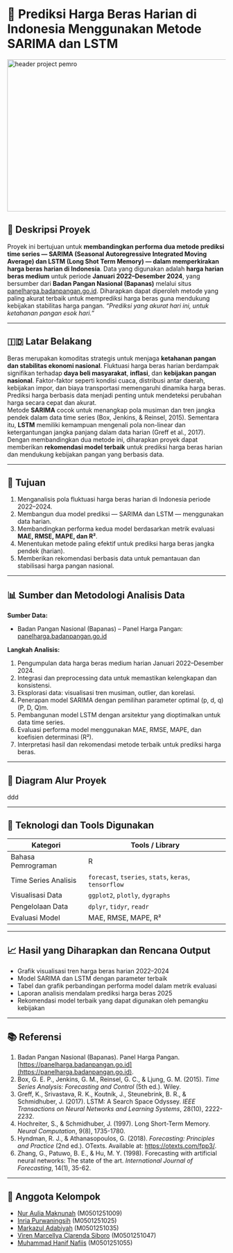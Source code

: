 # 🍚 Prediksi Harga Beras Harian di Indonesia Menggunakan Metode SARIMA dan LSTM

<img width="1100" height="350" alt="header project pemro" src="https://github.com/user-attachments/assets/cc96082d-6d0c-4db8-9c5e-1dbf19945447" />

## 📖 Deskripsi Proyek  
Proyek ini bertujuan untuk **membandingkan performa dua metode prediksi time series — SARIMA (Seasonal Autoregressive Integrated Moving Average) dan LSTM (Long Shot Term Memory) — dalam memperkirakan harga beras harian di Indonesia**.  Data yang digunakan adalah **harga harian beras medium** untuk periode **Januari 2022–Desember 2024**, yang bersumber dari **Badan Pangan Nasional (Bapanas)** melalui situs [panelharga.badanpangan.go.id](https://panelharga.badanpangan.go.id). Diharapkan dapat diperoleh metode yang paling akurat terbaik untuk memprediksi harga beras guna mendukung kebijakan stabilitas harga pangan. _“Prediksi yang akurat hari ini, untuk ketahanan pangan esok hari.”_

---

## 🇮🇩 Latar Belakang   
Beras merupakan komoditas strategis untuk menjaga **ketahanan pangan dan stabilitas ekonomi nasional**. Fluktuasi harga beras harian berdampak signifikan terhadap **daya beli masyarakat**, **inflasi**, dan **kebijakan pangan nasional**. Faktor-faktor seperti kondisi cuaca, distribusi antar daerah, kebijakan impor, dan biaya transportasi memengaruhi dinamika harga beras. Prediksi harga berbasis data menjadi penting untuk mendeteksi perubahan harga secara cepat dan akurat.  
Metode **SARIMA** cocok untuk menangkap pola musiman dan tren jangka pendek dalam data time series (Box, Jenkins, & Reinsel, 2015). Sementara itu, **LSTM** memiliki kemampuan mengenali pola non-linear dan ketergantungan jangka panjang dalam data harian (Greff et al., 2017).
Dengan membandingkan dua metode ini, diharapkan proyek dapat memberikan **rekomendasi model terbaik** untuk prediksi harga beras harian dan mendukung kebijakan pangan yang berbasis data.

---

## 🎯 Tujuan  
1. Menganalisis pola fluktuasi harga beras harian di Indonesia periode 2022–2024.  
2. Membangun dua model prediksi — SARIMA dan LSTM — menggunakan data harian.  
3. Membandingkan performa kedua model berdasarkan metrik evaluasi **MAE, RMSE, MAPE, dan R²**.  
4. Menentukan metode paling efektif untuk prediksi harga beras jangka pendek (harian).  
5. Memberikan rekomendasi berbasis data untuk pemantauan dan stabilisasi harga pangan nasional.

---

## 📊 Sumber dan Metodologi Analisis Data  
**Sumber Data:**  
- Badan Pangan Nasional (Bapanas) – Panel Harga Pangan: [panelharga.badanpangan.go.id](https://panelharga.badanpangan.go.id)  

**Langkah Analisis:**  
1. Pengumpulan data harga beras medium harian Januari 2022–Desember 2024.  
2. Integrasi dan preprocessing data untuk memastikan kelengkapan dan konsistensi.  
3. Eksplorasi data: visualisasi tren musiman, outlier, dan korelasi.  
4. Penerapan model SARIMA dengan pemilihan parameter optimal (p, d, q)(P, D, Q)m.  
5. Pembangunan model LSTM dengan arsitektur yang dioptimalkan untuk data time series.  
6. Evaluasi performa model menggunakan MAE, RMSE, MAPE, dan koefisien determinasi (R²).  
7. Interpretasi hasil dan rekomendasi metode terbaik untuk prediksi harga beras.

---

## 🧩 Diagram Alur Proyek

ddd

---

## 🧠 Teknologi dan Tools Digunakan  

| Kategori           | Tools / Library                                |
|--------------------|-----------------------------------------------|
| Bahasa Pemrograman  | R                                             |
| Time Series Analisis| `forecast`, `tseries`, `stats`, `keras`, `tensorflow` |
| Visualisasi Data    | `ggplot2`, `plotly`, `dygraphs`               |
| Pengelolaan Data    | `dplyr`, `tidyr`, `readr`                      |
| Evaluasi Model      | MAE, RMSE, MAPE, R²                            |

---

## 📈 Hasil yang Diharapkan dan Rencana Output  
- Grafik visualisasi tren harga beras harian 2022–2024  
- Model SARIMA dan LSTM dengan parameter terbaik  
- Tabel dan grafik perbandingan performa model dalam metrik evaluasi  
- Laporan analisis mendalam prediksi harga beras 2025  
- Rekomendasi model terbaik yang dapat digunakan oleh pemangku kebijakan

---

## 📚 Referensi

1. Badan Pangan Nasional (Bapanas). Panel Harga Pangan. [https://panelharga.badanpangan.go.id](https://panelharga.badanpangan.go.id).
2. Box, G. E. P., Jenkins, G. M., Reinsel, G. C., & Ljung, G. M. (2015). *Time Series Analysis: Forecasting and Control* (5th ed.). Wiley.  
3. Greff, K., Srivastava, R. K., Koutník, J., Steunebrink, B. R., & Schmidhuber, J. (2017). LSTM: A Search Space Odyssey. *IEEE Transactions on Neural Networks and Learning Systems*, 28(10), 2222-2232.  
4. Hochreiter, S., & Schmidhuber, J. (1997). Long Short-Term Memory. *Neural Computation*, 9(8), 1735-1780.  
5. Hyndman, R. J., & Athanasopoulos, G. (2018). *Forecasting: Principles and Practice* (2nd ed.). OTexts. Available at: https://otexts.com/fpp3/.
6. Zhang, G., Patuwo, B. E., & Hu, M. Y. (1998). Forecasting with artificial neural networks: The state of the art. *International Journal of Forecasting*, 14(1), 35-62.  

---

## 👥 Anggota Kelompok  
- [Nur Aulia Maknunah](https://github.com/nurauliamaknunah) (M0501251009)
- [Inria Purwaningsih](https://github.com/inriap8) (M0501251025)
- [Markazul Adabiyah](https://github.com/markazuladabiyah) (M0501251035)
- [Viren Marcellya Clarenda Siboro](https://github.com/virenmarcellya12) (M0501251047)
- [Muhammad Hanif Nafiis](https://github.com/HanifNaf) (M0501251055)
